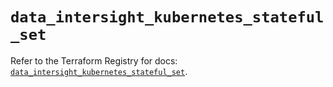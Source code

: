 # `data_intersight_kubernetes_stateful_set`

Refer to the Terraform Registry for docs: [`data_intersight_kubernetes_stateful_set`](https://registry.terraform.io/providers/ciscodevnet/intersight/1.0.71/docs/data-sources/kubernetes_stateful_set).
